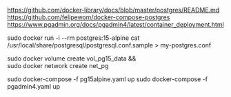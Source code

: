 https://github.com/docker-library/docs/blob/master/postgres/README.md
https://github.com/felipewom/docker-compose-postgres
https://www.pgadmin.org/docs/pgadmin4/latest/container_deployment.html

sudo docker run -i --rm postgres:15-alpine cat /usr/local/share/postgresql/postgresql.conf.sample > my-postgres.conf

sudo docker volume create vol_pg15_data && \
sudo docker network create net_pg

sudo docker-compose -f pg15alpine.yaml up
sudo docker-compose -f pgadmin4.yaml up
